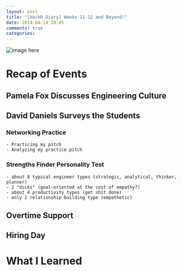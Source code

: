 ```yaml
---
layout: post
title: "[HackR Diary] Weeks 11-12 and Beyond!"
date: 2014-04-14 20:45
comments: true
categories: 
---
```


![image here]()




# Recap of Events

## Pamela Fox Discusses Engineering Culture

## David Daniels Surveys the Students

### Networking Practice
    - Practicing my pitch
    - Analyzing my practice pitch

### Strengths Finder Personality Test
    - about 8 typical engineer types (strategic, analytical, thinker, planner)
    - 2 "dicks" (goal-oriented at the cost of empathy?)
    - about 4 productivity types (get shit done)
    - only 1 relationship building type (empathetic)

## Overtime Support

## Hiring Day

# What I Learned
